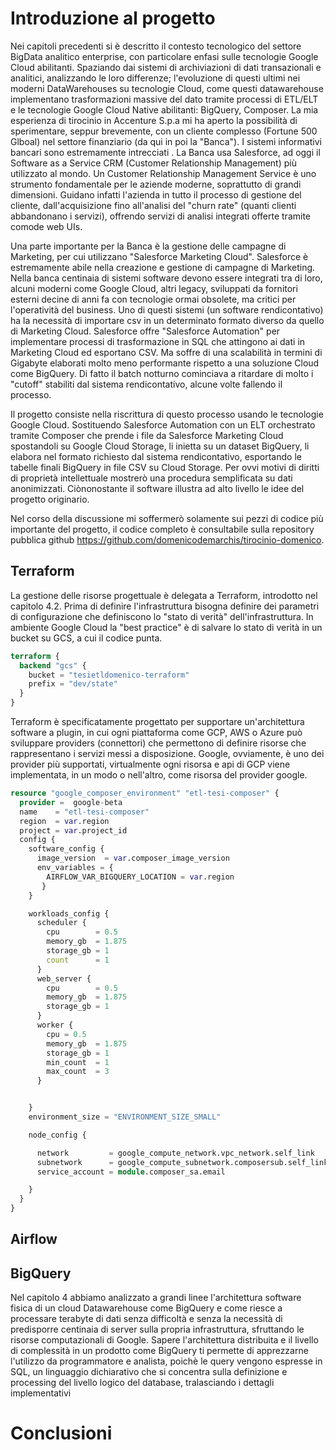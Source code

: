 
# Introduzione al progetto

Nei capitoli precedenti si è descritto il contesto tecnologico del settore BigData analitico enterprise, con particolare enfasi sulle tecnologie Google Cloud abilitanti.
Spaziando dai sistemi di archiviazioni di dati transazionali e analitici, analizzando le loro differenze; l'evoluzione di questi ultimi nei moderni DataWarehouses su tecnologie Cloud, come questi datawarehouse implementano trasformazioni massive del dato tramite processi di ETL/ELT e le tecnologie Google Cloud Native abilitanti: BigQuery, Composer.
La mia esperienza di tirocinio in Accenture S.p.a mi ha aperto la possibilità di sperimentare, seppur brevemente, con un cliente complesso (Fortune 500 Glboal) nel settore finanziario (da qui in poi la "Banca").
I sistemi informativi bancari sono estremamente intrecciati .
La Banca usa Salesforce, ad oggi il  Software as a Service CRM (Customer Relationship Management) più utilizzato al mondo. 
Un Customer Relationship Management Service è uno strumento fondamentale per le aziende moderne, soprattutto di grandi dimensioni. Guidano infatti l'azienda in tutto il processo di gestione del cliente, dall'acquisizione fino all'analisi del "churn rate" (quanti clienti abbandonano i servizi), offrendo servizi di analisi integrati offerte tramite comode web UIs.

Una parte importante per la Banca è la gestione delle campagne di Marketing, per cui utilizzano "Salesforce Marketing Cloud".
Salesforce è estremamente abile nella creazione e gestione di campagne di Marketing. 
Nella banca centinaia di sistemi software devono essere integrati tra di loro, alcuni moderni come Google Cloud, altri legacy, sviluppati da fornitori esterni decine di anni fa con tecnologie ormai obsolete, ma critici per l'operatività del business.
Uno di questi sistemi (un software rendicontativo) ha la necessità di importare csv in un determinato formato diverso da quello di Marketing Cloud. 
Salesforce offre "Salesforce Automation" per implementare processi di trasformazione in SQL che attingono ai dati in Marketing Cloud ed esportano CSV. Ma soffre di una scalabilità in termini di Gigabyte elaborati molto meno performante rispetto a una soluzione Cloud come BigQuery. Di fatto il batch notturno cominciava a ritardare di molto i "cutoff" stabiliti dal sistema rendicontativo, alcune volte fallendo il processo.

Il progetto consiste nella riscrittura di questo processo usando le tecnologie Google Cloud.
Sostituendo Salesforce Automation con un ELT orchestrato tramite Composer che prende i file da Salesforce Marketing Cloud spostandoli su Google Cloud Storage, li inietta su un dataset BigQuery, li elabora nel formato richiesto dal sistema rendicontativo, esportando le tabelle finali BigQuery in file CSV su Cloud Storage.
Per ovvi motivi di diritti di proprietà intellettuale mostrerò una procedura semplificata su dati anonimizzati. Ciònonostante il software illustra ad alto livello le idee del progetto originario.

Nel corso della discussione mi soffermerò solamente sui pezzi di codice più importante del progetto, il codice completo è consultabile sulla repository pubblica github https://github.com/domenicodemarchis/tirocinio-domenico.

## Terraform
La gestione delle risorse progettuale è delegata a Terraform, introdotto nel capitolo 4.2.
Prima di definire l'infrastruttura bisogna definire dei parametri di configurazione che definiscono lo "stato di verità" dell'infrastruttura. In ambiente Google Cloud la "best practice" è di salvare lo stato di verità in un bucket su GCS, a cui il codice punta.
```terraform
terraform {
  backend "gcs" {
    bucket = "tesietldomenico-terraform"
    prefix = "dev/state"
  }
}
```
Terraform è specificatamente progettato per supportare un'architettura software a plugin, in cui ogni piattaforma come GCP, AWS o Azure può sviluppare providers (connettori) che permettono di definire risorse che rappresentano i servizi messi a disposizione. Google, ovviamente, è uno dei provider più supportati, virtualmente ogni risorsa e api di GCP viene implementata, in un modo o nell'altro, come risorsa del provider google. 

```terraform
resource "google_composer_environment" "etl-tesi-composer" {
  provider =  google-beta
  name    = "etl-tesi-composer"
  region  = var.region
  project = var.project_id
  config {
    software_config {
      image_version  = var.composer_image_version
      env_variables = {
        AIRFLOW_VAR_BIGQUERY_LOCATION = var.region
       }
    }

    workloads_config {
      scheduler {
        cpu        = 0.5
        memory_gb  = 1.875
        storage_gb = 1
        count      = 1
      }
      web_server {
        cpu        = 0.5
        memory_gb  = 1.875
        storage_gb = 1
      }
      worker {
        cpu = 0.5
        memory_gb  = 1.875
        storage_gb = 1
        min_count  = 1
        max_count  = 3
      }


    }
    environment_size = "ENVIRONMENT_SIZE_SMALL"

    node_config {

      network         = google_compute_network.vpc_network.self_link
      subnetwork      = google_compute_subnetwork.composersub.self_link
      service_account = module.composer_sa.email

    }
  }
}
```

## Airflow


## BigQuery

Nel capitolo 4 abbiamo analizzato a grandi linee l'architettura software fisica di un cloud Datawarehouse come BigQuery e come riesce a processare terabyte di dati senza difficoltà e senza la necessità di predisporre centinaia di server sulla propria infrastruttura, sfruttando le risorse computazionali di Google.
Sapere l'architettura distribuita e il livello di complessità in un prodotto come BigQuery ti permette di apprezzarne l'utilizzo da programmatore e analista, poichè le query vengono espresse in SQL, un linguaggio dichiarativo che si concentra sulla definizione e processing del livello logico del database, tralasciando i dettagli implementativi


# Conclusioni
